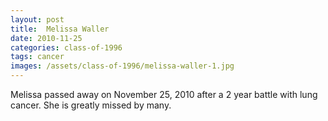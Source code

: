 ```yaml
---
layout: post
title:  Melissa Waller
date: 2010-11-25
categories: class-of-1996
tags: cancer
images: /assets/class-of-1996/melissa-waller-1.jpg
---
```

Melissa passed away on November 25, 2010 after a 2 year battle with lung cancer. She is greatly missed by many.
